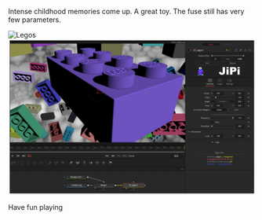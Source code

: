 Intense childhood memories come up. A great toy. The fuse still has very few parameters.

![Legos](https://user-images.githubusercontent.com/78935215/114916381-02082980-9e25-11eb-9b1d-2c23272ea6ac.gif)
[![Legos](Legos_screenshot.png)](Legos.fuse)

Have fun playing